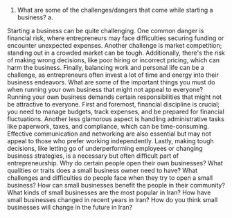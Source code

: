 1. What are some of the challenges/dangers that come while starting a business?
    a.  

Starting a business can be quite challenging. One common danger is financial risk, where entrepreneurs may face difficulties securing funding or encounter unexpected expenses. Another challenge is market competition; standing out in a crowded market can be tough. Additionally, there's the risk of making wrong decisions, like poor hiring or incorrect pricing, which can harm the business. Finally, balancing work and personal life can be a challenge, as entrepreneurs often invest a lot of time and energy into their business endeavors.
What are some of the important things you must do when running your own business that might not appeal to everyone?
Running your own business demands certain responsibilities that might not be attractive to everyone. First and foremost, financial discipline is crucial; you need to manage budgets, track expenses, and be prepared for financial fluctuations. Another less glamorous aspect is handling administrative tasks like paperwork, taxes, and compliance, which can be time-consuming. Effective communication and networking are also essential but may not appeal to those who prefer working independently. Lastly, making tough decisions, like letting go of underperforming employees or changing business strategies, is a necessary but often difficult part of entrepreneurship.
Why do certain people open their own businesses?
What qualities or traits does a small business owner need to have?
What challenges and difficulties do people face when they try to open a small business?
How can small businesses benefit the people in their community?
What kinds of small businesses are the most popular in Iran?
How have small businesses changed in recent years in Iran?
How do you think small businesses will change in the future in Iran?
